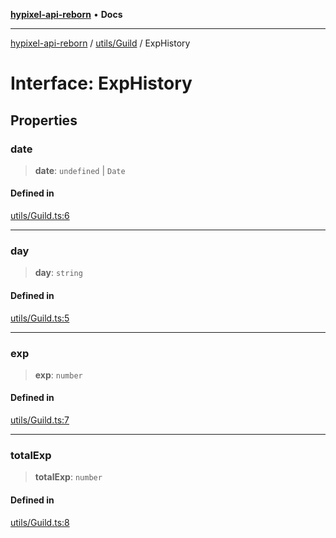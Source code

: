 [**hypixel-api-reborn**](../../../README.md) • **Docs**

***

[hypixel-api-reborn](../../../modules.md) / [utils/Guild](../README.md) / ExpHistory

# Interface: ExpHistory

## Properties

### date

> **date**: `undefined` \| `Date`

#### Defined in

[utils/Guild.ts:6](https://github.com/Kathund/REBORN-docs-TEST/blob/226e7f6a62bb6bca87ef0828ac84e9098d59f860/src/utils/Guild.ts#L6)

***

### day

> **day**: `string`

#### Defined in

[utils/Guild.ts:5](https://github.com/Kathund/REBORN-docs-TEST/blob/226e7f6a62bb6bca87ef0828ac84e9098d59f860/src/utils/Guild.ts#L5)

***

### exp

> **exp**: `number`

#### Defined in

[utils/Guild.ts:7](https://github.com/Kathund/REBORN-docs-TEST/blob/226e7f6a62bb6bca87ef0828ac84e9098d59f860/src/utils/Guild.ts#L7)

***

### totalExp

> **totalExp**: `number`

#### Defined in

[utils/Guild.ts:8](https://github.com/Kathund/REBORN-docs-TEST/blob/226e7f6a62bb6bca87ef0828ac84e9098d59f860/src/utils/Guild.ts#L8)
